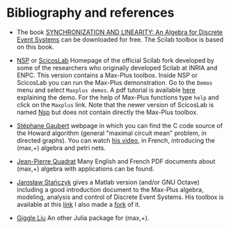 # Bibliography and references

- The book [SYNCHRONIZATION AND LINEARITY: An Algebra for Discrete Event Systems](https://www.rocq.inria.fr/metalau/cohen/SED/book-online.html) can be downloaded for free. The Scilab toolbox is based on this book.

- [NSP](https://cermics.enpc.fr/~jpc/nsp-tiddly/mine.html) or [ScicosLab](http://www.scicoslab.org/) Homepage of the official Scilab fork developed by some of the researchers who originally developed Scilab at INRIA and ENPC. This version contains a Max-Plus toolbox. Inside NSP or ScicosLab you can run the Max-Plus demonstration. Go to the `Demos` menu and select `Maxplus demos`. A pdf tutorial is available [here](https://jpquadrat.github.io/TPALGLIN.pdf) explaining the demo. For the help of Max-Plus functions type `help` and click on the `Maxplus` link. Note that the newer version of ScicosLab is named [Nsp](https://cermics.enpc.fr/~jpc/nsp-tiddly/mine.html) but does not contain directly the Max-Plus toolbox.

- [Stéphane Gaubert](http://www.cmap.polytechnique.fr/~gaubert) webpage in which you can find the C code source of the Howard algorithm (general "maximal circuit mean" problem, in directed graphs). You can watch
[his video](https://youtu.be/yP5qajIL_YM), in French, introducing the (max,+) algebra and petri nets.

- [Jean-Pierre Quadrat](https://github.com/jpquadrat/jpquadrat.github.io) Many English and French PDF documents about (max,+) algebra with applications can be found.

- [Jarosław Stańczyk](https://www.researchgate.net/publication/323453493_Max-Plus_Algebra_Toolbox_for_Matlab) gives a Matlab version (and/or GNU Octave) including a good introduction document to the Max-Plus algebra, modeling, analysis and control of Discrete Event Systems. His toolbox is available at this [link](http://www.stanczyk.pro/mpa/) I also made a [fork](https://github.com/Lecrapouille/MP) of it.

- [Giggle Liu](https://github.com/TensorBFS/TropicalNumbers.jl) An other Julia package for (max,+).
